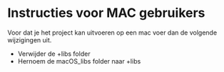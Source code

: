 # Instructies voor MAC gebruikers
Voor dat je het project kan uitvoeren op een mac voer dan de volgende wijzigingen uit.
- Verwijder de +libs folder
- Hernoem de macOS_libs folder naar +libs
